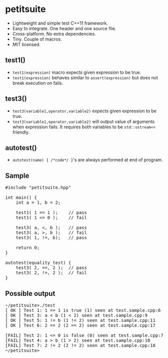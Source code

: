 petitsuite
==========

- Lightweight and simple test C++11 framework.
- Easy to integrate. One header and one source file.
- Cross-platform. No extra dependencies.
- Tiny. Couple of macros.
- MIT licensed.

test1()
-------
- `test1(expression)` macro expects given expression to be true.
- `test1(expression)` behaves similar to `assert(expression)` but does not break execution on fails.

test3()
-------
- `test3(variable1,operator,variable2)` expects given expression to be true.
- `test3(variable1,operator,variable2)` will output value of arguments when expression fails. It requires both variables to be `std::ostream<<` friendly.

autotest()
----------
- `autotest(name) { /*code*/ }`'s are always performed at end of program.

Sample
------
<pre>
#include "petitsuite.hpp"

int main() {
    int a = 1, b = 2;

    test1( 1 == 1 );    // pass
    test1( 1 &lt;= 0 );    // fail

    test3( a, &lt;, b );   // pass
    test3( a, &gt;, b );   // fail
    test3( 1, !=, b);   // pass

    return 0;
}

autotest(equality_test) {
    test3( 2, ==, 2 );  // pass
    test3( 2, !=, 2 );  // fail
}
</pre>

Possible output
---------------
<pre>
~/petitsuite>./test
[ OK ] Test 1: 1 == 1 is true (1) seen at test.sample.cpp:6
[ OK ] Test 3: a &lt; b (1 &lt; 2) seen at test.sample.cpp:9
[ OK ] Test 5: 1 != b (1 != 2) seen at test.sample.cpp:11
[ OK ] Test 6: 2 == 2 (2 == 2) seen at test.sample.cpp:17

[FAIL] Test 2: 1 &lt;= 0 is false (0) seen at test.sample.cpp:7
[FAIL] Test 4: a &gt; b (1 &gt; 2) seen at test.sample.cpp:10
[FAIL] Test 7: 2 != 2 (2 != 2) seen at test.sample.cpp:18
~/petitsuite>
</pre>

